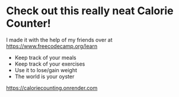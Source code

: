 # Check out this really neat Calorie Counter!

I made it with the help of my friends over at https://www.freecodecamp.org/learn

* Keep track of your meals
* Keep track of your exercises
* Use it to lose/gain weight
* The world is your oyster

https://caloriecounting.onrender.com
